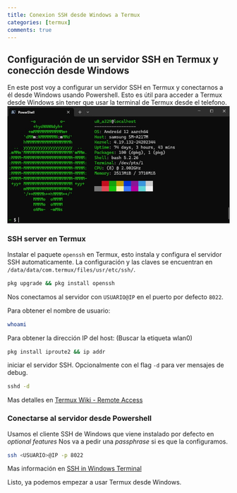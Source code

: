 ```yaml
---
title: Conexion SSH desde Windows a Termux
categories: [termux]
comments: true
---
```


## Configuración de un servidor SSH en Termux y conección desde Windows

En este post voy a configurar un servidor SSH en Termux y conectarnos a él desde Windows usando Powershell.
Esto es útil para acceder a Termux desde Windows sin tener que usar la terminal de Termux desde el telefono.
![screenshot](/assets/img/posts/powershell-termux.jpg)

### SSH server en Termux

Instalar el paquete ```openssh``` en Termux, esto instala y configura el servidor SSH automaticamente.
La configuración y las claves se encuentran en ```/data/data/com.termux/files/usr/etc/ssh/```.

```bash
pkg upgrade && pkg install openssh
```

Nos conectamos al servidor con ```USUARIO@IP``` en el puerto por defecto ```8022```.

Para obtener el nombre de usuario:

```bash
whoami
```

Para obtener la dirección IP del host:
(Buscar la etiqueta wlan0)

```bash
pkg install iproute2 && ip addr
```

iniciar el servidor SSH. Opcionalmente con el flag ```-d``` para ver mensajes de debug.

```bash
sshd -d
```

Mas detalles en [Termux Wiki - Remote Access](https://wiki.termux.com/wiki/Remote_Access)

### Conectarse al servidor desde Powershell

Usamos el cliente SSH de Windows que viene instalado por defecto en *optional features*
Nos va a pedir una *passphrase* si es que la configuramos.

```bash
ssh <USUARIO>@IP -p 8022
```

Mas información en [SSH in Windows Terminal](https://learn.microsoft.com/es-mx/windows/terminal/tutorials/ssh#access-windows-ssh-client-and-ssh-server)

Listo, ya podemos empezar a usar Termux desde Windows.
